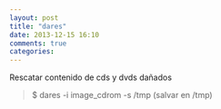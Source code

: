 ```yaml
---
layout: post
title: "dares"
date: 2013-12-15 16:10
comments: true
categories: 
---
```

Rescatar contenido de cds y dvds dañados

>$ dares -i image_cdrom -s /tmp (salvar en /tmp)

